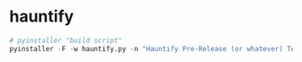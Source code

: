 # hauntify

```python
# pyinstaller "build script"
pyinstaller -F -w hauntify.py -n "Hauntify Pre-Release (or whatever) Testing Version x.x.x.xx"
```
